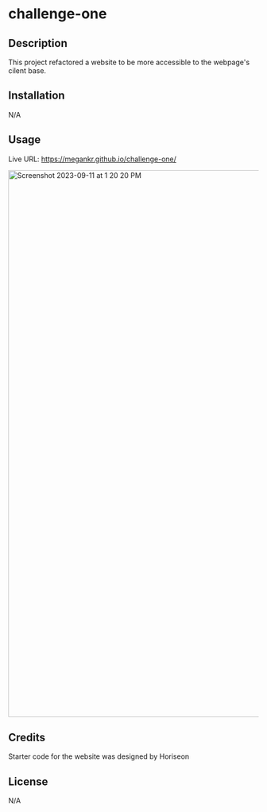 # challenge-one

## Description

This project refactored a website to be more accessible to the webpage's cilent base.

## Installation

N/A

## Usage

Live URL: https://megankr.github.io/challenge-one/

<img width="1101" alt="Screenshot 2023-09-11 at 1 20 20 PM" src="https://github.com/megankr/challenge-one/assets/143129740/69e7a839-b14f-49bb-98c1-795488f91120">

## Credits

Starter code for the website was designed by Horiseon

## License

N/A
